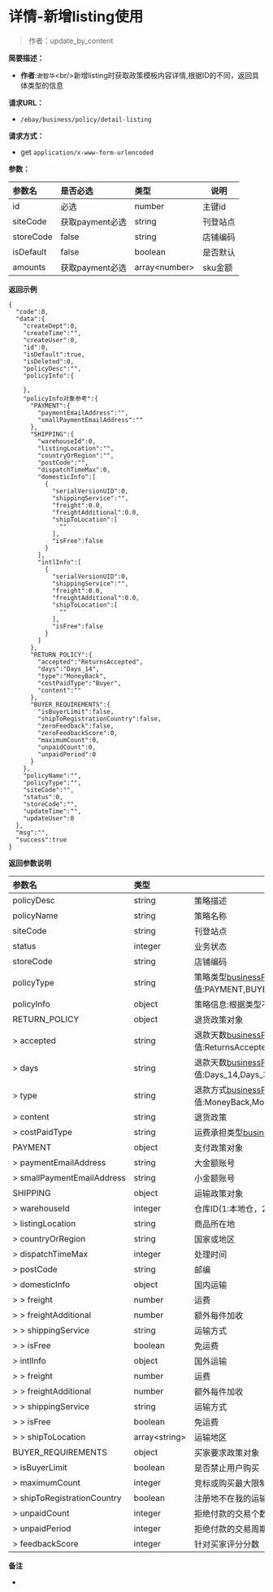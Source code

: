 # 详情-新增listing使用

> 作者：update_by_content

**简要描述：** 

- **作者**:`谢智华`&lt;br/&gt;新增listing时获取政策模板内容详情,根据ID的不同，返回具体类型的信息

**请求URL：** 
- ` /ebay/business/policy/detail-listing `
  
**请求方式：**
- get `application/x-www-form-urlencoded` 

**参数：** 

|参数名|是否必选|类型|说明|
|:----    |:---|:----- |-----   |
|id |必选  |number |主键id |
|siteCode |获取payment必选  |string |刊登站点 |
|storeCode |false  |string |店铺编码 |
|isDefault |false  |boolean |是否默认 |
|amounts |获取payment必选  |array&lt;number&gt; |sku金额 |

 **返回示例**

``` 
{
  "code":0,
  "data":{
    "createDept":0,
    "createTime":"",
    "createUser":0,
    "id":0,
    "isDefault":true,
    "isDeleted":0,
    "policyDesc":"",
    "policyInfo":{
      
    },
    "policyInfo对象参考":{
      "PAYMENT":{
        "paymentEmailAddress":"",
        "smallPaymentEmailAddress":""
      },
      "SHIPPING":{
        "warehouseId":0,
        "listingLocation":"",
        "countryOrRegion":"",
        "postCode":"",
        "dispatchTimeMax":0,
        "domesticInfo":[
          {
            "serialVersionUID":0,
            "shippingService":"",
            "freight":0.0,
            "freightAdditional":0.0,
            "shipToLocation":[
              ""
            ],
            "isFree":false
          }
        ],
        "intlInfo":[
          {
            "serialVersionUID":0,
            "shippingService":"",
            "freight":0.0,
            "freightAdditional":0.0,
            "shipToLocation":[
              ""
            ],
            "isFree":false
          }
        ]
      },
      "RETURN_POLICY":{
        "accepted":"ReturnsAccepted",
        "days":"Days_14",
        "type":"MoneyBack",
        "costPaidType":"Buyer",
        "content":""
      },
      "BUYER_REQUIREMENTS":{
        "isBuyerLimit":false,
        "shipToRegistrationCountry":false,
        "zeroFeedback":false,
        "zeroFeedbackScore":0,
        "maximumCount":0,
        "unpaidCount":0,
        "unpaidPeriod":0
      }
    },
    "policyName":"",
    "policyType":"",
    "siteCode":"",
    "status":0,
    "storeCode":"",
    "updateTime":"",
    "updateUser":0
  },
  "msg":"",
  "success":true
}
```

 **返回参数说明** 

|参数名|类型|说明|
|:-----  |:-----|----- |
|policyDesc |string  |策略描述
|policyName |string  |策略名称
|siteCode |string  |刊登站点
|status |integer  |业务状态
|storeCode |string  |店铺编码
|policyType |string  |策略类型[businessPolicyType](http://showdoc.zehui.local/web/#/137?page_id=1129),可用值:PAYMENT,BUYER_REQUIREMENTS,RETURN_POLICY,SHIPPING
|policyInfo |object  |策略信息:根据类型不同获取到的对象不同
|RETURN_POLICY |object  |退货政策对象|policyInfo▼▼
|&gt;&nbsp;accepted |string  |退款天数[businessPolicyReturnAccepted](http://showdoc.zehui.local/web/#/137?page_id=1129),可用值:ReturnsAccepted,ReturnsNotAccepted|RETURN_POLICY
|&gt;&nbsp;days |string  |退款天数[businessPolicyReturnDays](http://showdoc.zehui.local/web/#/137?page_id=1129),可用值:Days_14,Days_30,Days_60|RETURN_POLICY
|&gt;&nbsp;type |string  |退款方式[businessPolicyReturnType](http://showdoc.zehui.local/web/#/137?page_id=1129),可用值:MoneyBack,MoneyBackOrExchange,MoneyBackOrReplacement|RETURN_POLICY
|&gt;&nbsp;content |string  |退货政策|RETURN_POLICY
|&gt;&nbsp;costPaidType |string  |运费承担类型[businessPolicyReturnCostPaid](http://showdoc.zehui.local/web/#/137?page_id=1129)：可用值:Buyer,Seller|RETURN_POLICY
|PAYMENT |object  |支付政策对象|policyInfo▼▼
|&gt;&nbsp;paymentEmailAddress |string  |大金额账号|PAYMENT
|&gt;&nbsp;smallPaymentEmailAddress |string  |小金额账号|PAYMENT
|SHIPPING |object  |运输政策对象|policyInfo▼▼
|&gt;&nbsp;warehouseId |integer  |仓库ID(1:本地仓，2：虚拟海外仓，3：真实海外仓)|SHIPPING
|&gt;&nbsp;listingLocation |string  |商品所在地|SHIPPING
|&gt;&nbsp;countryOrRegion |string  |国家或地区|SHIPPING
|&gt;&nbsp;dispatchTimeMax |integer  |处理时间|SHIPPING
|&gt;&nbsp;postCode |string  |邮编|SHIPPING
|&gt;&nbsp;domesticInfo |object  |国内运输|SHIPPING▼▼
|&gt;&nbsp;&gt;&nbsp;freight |number  |运费|domesticInfo
|&gt;&nbsp;&gt;&nbsp;freightAdditional |number  |额外每件加收|domesticInfo
|&gt;&nbsp;&gt;&nbsp;shippingService |string  |运输方式|domesticInfo
|&gt;&nbsp;&gt;&nbsp;isFree |boolean  |免运费|domesticInfo
|&gt;&nbsp;intlInfo |object  |国外运输|SHIPPING▼▼
|&gt;&nbsp;&gt;&nbsp;freight |number  |运费|intlInfo
|&gt;&nbsp;&gt;&nbsp;freightAdditional |number  |额外每件加收|intlInfo
|&gt;&nbsp;&gt;&nbsp;shippingService |string  |运输方式|intlInfo
|&gt;&nbsp;&gt;&nbsp;isFree |boolean  |免运费|intlInfo
|&gt;&nbsp;&gt;&nbsp;shipToLocation |array&lt;string&gt;  |运输地区|intlInfo
|BUYER_REQUIREMENTS |object  |买家要求政策对象|policyInfo▼▼
|&gt;&nbsp;isBuyerLimit |boolean  |是否禁止用户购买|BUYER_REQUIREMENTS
|&gt;&nbsp;maximumCount |integer  |竞标或购买最大限制数量|BUYER_REQUIREMENTS
|&gt;&nbsp;shipToRegistrationCountry |boolean  |注册地不在我的运输范围内|BUYER_REQUIREMENTS
|&gt;&nbsp;unpaidCount |integer  |拒绝付款的交易个数|BUYER_REQUIREMENTS
|&gt;&nbsp;unpaidPeriod |integer  |拒绝付款的交易周期|BUYER_REQUIREMENTS
|&gt;&nbsp;feedbackScore |integer  |针对买家评分分数|BUYER_REQUIREMENTS

 **备注** 

-